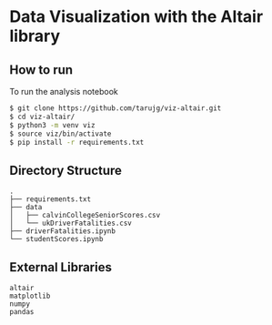 # Data Visualization with the Altair library

## How to run
To run the analysis notebook
```bash
$ git clone https://github.com/tarujg/viz-altair.git
$ cd viz-altair/
$ python3 -m venv viz
$ source viz/bin/activate
$ pip install -r requirements.txt
```

## Directory Structure
```raw
.
├── requirements.txt
├── data
│   ├── calvinCollegeSeniorScores.csv
│   └── ukDriverFatalities.csv
├── driverFatalities.ipynb
└── studentScores.ipynb

```
## External Libraries
```raw
altair
matplotlib
numpy
pandas
```
